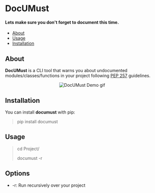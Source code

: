 # DocUMust
#### Lets make sure you don't forget to document this time.

- [About](#about)
- [Usage](#usage)
- [Installation](#installation)

## About
<b>DocUMust</b> is a CLI tool that warns you about
undocumented modules/classes/functions in your project
following [PEP 257](#https://www.python.org/dev/peps/pep-0257)
guidelines.

<p align="center">
    <img src="https://github.com/tsarpaul/raw/master/documust-gif.gif" alt="DocUMust Demo gif">
</p>

## Installation

You can install <b>documust</b> with pip:

> pip install documust


## Usage

> cd Project/
>
> documust -r


## Options

- -r: Run recursively over your project
